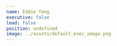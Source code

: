 ```yaml
---
name: Eddie Yang
executive: false
lead: false
position: undefined
image: ../assets/default_exec_image.png
---
```

